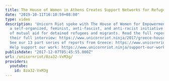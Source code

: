 ```yaml
---
title: The House of Women in Athens Creates Support Networks for Refugee Detainees
date: "2019-10-11T16:10:59+08:00"
type: video
description: 'Unicorn Riot spoke with The House of Women for Empowerment and Emancipation,
  a self-organized, feminist, anti-fascist, and anti-racist initiative building networks
  of mutual aid for detained refugees and migrants. Read the full report and watch
  their full interview: https://www.unicornriot.ninja/2017/greece-house-women-empowerment-emancipation/
  See our 13 part series of reports from Greece: https://www.unicornriot.ninja/2017/reports-greece-13-part-series-2017/
  Help support our work: https://www.unicornriot.ninja/support-our-work/'
publishdate: "2017-12-07T05:45:55.000Z"
url: /unicornriot/8za32-VxM3g/
providers:
  youtube:
    id: 8za32-VxM3g
---
```

